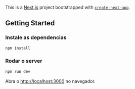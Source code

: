 This is a [Next.js](https://nextjs.org/) project bootstrapped with [`create-next-app`](https://github.com/vercel/next.js/tree/canary/packages/create-next-app).

## Getting Started

### Instale as dependencias 
```bash
npm install
```
### Rodar o server 
```bash
npm run dev
```

Abra o [http://localhost:3000](http://localhost:3000) no navegador.
